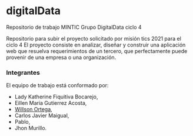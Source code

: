 # digitalData
Repositorio de trabajo MINTIC Grupo DigitalData  ciclo 4

Repositorio para subir el proyecto solicitado por misión tics 2021 para el ciclo 4 El proyecto consiste en analizar, diseñar y construir una aplicación web que resuelva requerimientos de un tercero, que perfectamente puede provenir de una empresa o una organización. 

### Integrantes
El equipo de trabajo está conformado por: 
- Lady Katherine Fiquitiva Bocarejo, 
- Eillen Maria Gutierrez Acosta,
- [Willson Ortega](https://github.com/waortegaand), 
- Carlos Javier Maigual,
- Pablo,
- Jhon Murillo.
